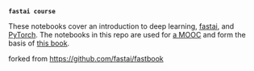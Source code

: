 **`fastai course`**

These notebooks cover an introduction to deep learning, [fastai](https://docs.fast.ai/), and [PyTorch](https://pytorch.org/). The notebooks in this repo are used for [a MOOC](https://course.fast.ai) and form the basis of [this book](https://www.amazon.com/Deep-Learning-Coders-fastai-PyTorch/dp/1492045527).

forked from https://github.com/fastai/fastbook
